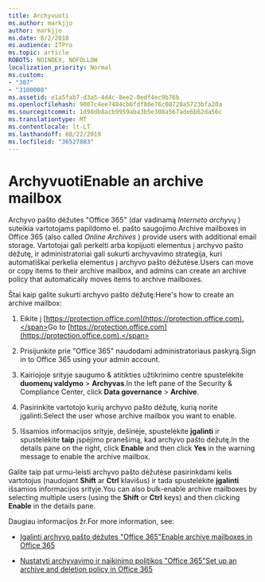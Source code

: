 ```yaml
---
title: Archyvuoti
ms.author: markjjo
author: markjjo
ms.date: 8/2/2018
ms.audience: ITPro
ms.topic: article
ROBOTS: NOINDEX, NOFOLLOW
localization_priority: Normal
ms.custom:
- "307"
- "3100008"
ms.assetid: e1a5fab7-d3a5-4d4c-8ee2-0edf4ec9b76b
ms.openlocfilehash: 9007c4ee7484cb6fdf80e76c08720a5723bfa20a
ms.sourcegitcommit: 1d98db8acb9959aba3b5e308a567ade6b62da56c
ms.translationtype: MT
ms.contentlocale: lt-LT
ms.lasthandoff: 08/22/2019
ms.locfileid: "36527803"
---
```

# <a name="enable-an-archive-mailbox"></a><span data-ttu-id="ce0f5-102">Archyvuoti</span><span class="sxs-lookup"><span data-stu-id="ce0f5-102">Enable an archive mailbox</span></span>

<span data-ttu-id="ce0f5-103">Archyvo pašto dėžutes "Office 365" (dar vadinamą *Interneto archyvų* ) suteikia vartotojams papildomo el. pašto saugojimo.</span><span class="sxs-lookup"><span data-stu-id="ce0f5-103">Archive mailboxes in Office 365 (also called  *Online Archives*  ) provide users with additional email storage.</span></span> <span data-ttu-id="ce0f5-104">Vartotojai gali perkelti arba kopijuoti elementus į archyvo pašto dėžutę, ir administratoriai gali sukurti archyvavimo strategija, kuri automatiškai perkelia elementus į archyvo pašto dėžutėse.</span><span class="sxs-lookup"><span data-stu-id="ce0f5-104">Users can move or copy items to their archive mailbox, and admins can create an archive policy that automatically moves items to archive mailboxes.</span></span>
  
<span data-ttu-id="ce0f5-105">Štai kaip galite sukurti archyvo pašto dėžutę:</span><span class="sxs-lookup"><span data-stu-id="ce0f5-105">Here's how to create an archive mailbox:</span></span>
  
1. <span data-ttu-id="ce0f5-106">Eikite į [https://protection.office.com](https://protection.office.com).</span><span class="sxs-lookup"><span data-stu-id="ce0f5-106">Go to [https://protection.office.com](https://protection.office.com).</span></span>

2. <span data-ttu-id="ce0f5-107">Prisijunkite prie "Office 365" naudodami administratoriaus paskyrą.</span><span class="sxs-lookup"><span data-stu-id="ce0f5-107">Sign in to Office 365 using your admin account.</span></span>

3. <span data-ttu-id="ce0f5-108">Kairiojoje srityje saugumo &amp; atitikties užtikrinimo centre spustelėkite **duomenų valdymo** \> **Archyvas**.</span><span class="sxs-lookup"><span data-stu-id="ce0f5-108">In the left pane of the Security &amp; Compliance Center, click **Data governance** \> **Archive**.</span></span>

4. <span data-ttu-id="ce0f5-109">Pasirinkite vartotojo kurių archyvo pašto dėžutę, kurią norite įgalinti.</span><span class="sxs-lookup"><span data-stu-id="ce0f5-109">Select the user whose archive mailbox you want to enable.</span></span>

5. <span data-ttu-id="ce0f5-110">Išsamios informacijos srityje, dešinėje, spustelėkite **įgalinti** ir spustelėkite **taip** įspėjimo pranešimą, kad archyvo pašto dėžutę.</span><span class="sxs-lookup"><span data-stu-id="ce0f5-110">In the details pane on the right, click **Enable** and then click **Yes** in the warning message to enable the archive mailbox.</span></span>

<span data-ttu-id="ce0f5-111">Galite taip pat urmu-leisti archyvo pašto dėžutėse pasirinkdami kelis vartotojus (naudojant **Shift** ar **Ctrl** klavišus) ir tada spustelėkite **įgalinti** išsamios informacijos srityje.</span><span class="sxs-lookup"><span data-stu-id="ce0f5-111">You can also bulk-enable archive mailboxes by selecting multiple users (using the **Shift** or **Ctrl** keys) and then clicking **Enable** in the details pane.</span></span>
  
<span data-ttu-id="ce0f5-112">Daugiau informacijos žr.</span><span class="sxs-lookup"><span data-stu-id="ce0f5-112">For more information, see:</span></span>
  
- [<span data-ttu-id="ce0f5-113">Įgalinti archyvo pašto dėžutes "Office 365"</span><span class="sxs-lookup"><span data-stu-id="ce0f5-113">Enable archive mailboxes in Office 365</span></span>](https://support.office.com/article/enable-archive-mailboxes-in-the-office-365-security-compliance-center-268a109e-7843-405b-bb3d-b9393b2342ce)

- [<span data-ttu-id="ce0f5-114">Nustatyti archyvavimo ir naikinimo politikos "Office 365"</span><span class="sxs-lookup"><span data-stu-id="ce0f5-114">Set up an archive and deletion policy in Office 365</span></span>](https://support.office.com/article/Set-up-an-archive-and-deletion-policy-for-mailboxes-in-your-Office-365-organization-ec3587e4-7b4a-40fb-8fb8-8aa05aeae2ce)
